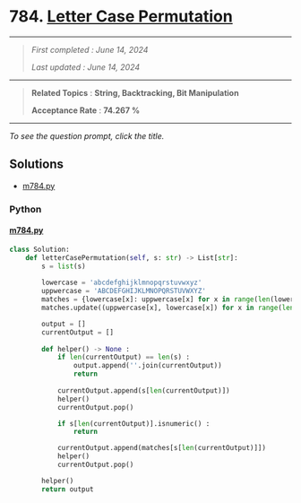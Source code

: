 # 784. [Letter Case Permutation](<https://leetcode.com/problems/letter-case-permutation>)

------

> *First completed : June 14, 2024*
>
> *Last updated : June 14, 2024*


------

> **Related Topics** : **String, Backtracking, Bit Manipulation**
>
> **Acceptance Rate** : **74.267 %**


------

*To see the question prompt, click the title.*

## Solutions

- [m784.py](<../my-submissions/m784.py>)
### Python
#### [m784.py](<../my-submissions/m784.py>)
```Python
class Solution:
    def letterCasePermutation(self, s: str) -> List[str]:
        s = list(s)
        
        lowercase = 'abcdefghijklmnopqrstuvwxyz'
        uppwercase = 'ABCDEFGHIJKLMNOPQRSTUVWXYZ'
        matches = {lowercase[x]: uppwercase[x] for x in range(len(lowercase))}
        matches.update((uppwercase[x], lowercase[x]) for x in range(len(lowercase)))

        output = []
        currentOutput = []
        
        def helper() -> None :
            if len(currentOutput) == len(s) :
                output.append(''.join(currentOutput))
                return
            
            currentOutput.append(s[len(currentOutput)])
            helper()
            currentOutput.pop()

            if s[len(currentOutput)].isnumeric() :
                return

            currentOutput.append(matches[s[len(currentOutput)]])
            helper()
            currentOutput.pop()

        helper()
        return output
```

